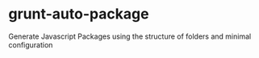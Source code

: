 grunt-auto-package
=================

Generate Javascript Packages using the structure of folders and minimal configuration
